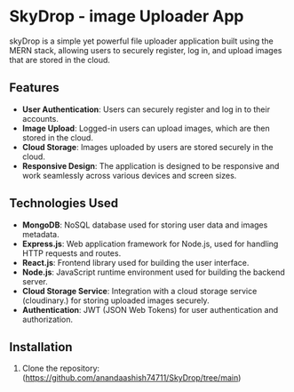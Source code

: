 # SkyDrop - image Uploader App

skyDrop is a simple yet powerful file uploader application built using the MERN stack, allowing users to securely register, log in, and upload images that are stored in the cloud.

## Features

- **User Authentication**: Users can securely register and log in to their accounts.
- **Image Upload**: Logged-in users can upload images, which are then stored in the cloud.
- **Cloud Storage**: Images uploaded by users are stored securely in the cloud.
- **Responsive Design**: The application is designed to be responsive and work seamlessly across various devices and screen sizes.

## Technologies Used

- **MongoDB**: NoSQL database used for storing user data and images metadata.
- **Express.js**: Web application framework for Node.js, used for handling HTTP requests and routes.
- **React.js**: Frontend library used for building the user interface.
- **Node.js**: JavaScript runtime environment used for building the backend server.
- **Cloud Storage Service**: Integration with a cloud storage service (cloudinary.) for storing uploaded images securely.
- **Authentication**: JWT (JSON Web Tokens) for user authentication and authorization.

## Installation

1. Clone the repository:(https://github.com/anandaashish74711/SkyDrop/tree/main)

